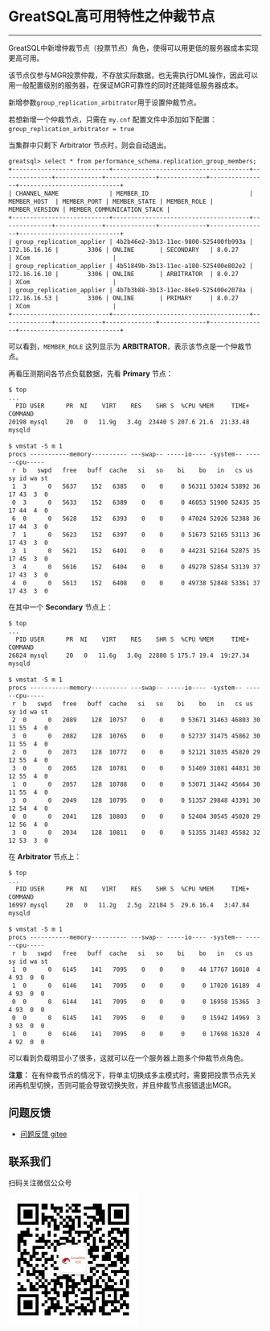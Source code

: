 # GreatSQL高可用特性之仲裁节点
---

GreatSQL中新增仲裁节点（投票节点）角色，使得可以用更低的服务器成本实现更高可用。

该节点仅参与MGR投票仲裁，不存放实际数据，也无需执行DML操作，因此可以用一般配置级别的服务器，在保证MGR可靠性的同时还能降低服务器成本。

新增参数```group_replication_arbitrator```用于设置仲裁节点。

若想新增一个仲裁节点，只需在 `my.cnf` 配置文件中添加如下配置：
`group_replication_arbitrator = true`

当集群中只剩下 Arbitrator 节点时，则会自动退出。
```
greatsql> select * from performance_schema.replication_group_members;
+---------------------------+--------------------------------------+--------------+-------------+--------------+-------------+----------------+----------------------------+
| CHANNEL_NAME              | MEMBER_ID                            | MEMBER_HOST  | MEMBER_PORT | MEMBER_STATE | MEMBER_ROLE | MEMBER_VERSION | MEMBER_COMMUNICATION_STACK |
+---------------------------+--------------------------------------+--------------+-------------+--------------+-------------+----------------+----------------------------+
| group_replication_applier | 4b2b46e2-3b13-11ec-9800-525400fb993a | 172.16.16.16 |        3306 | ONLINE       | SECONDARY   | 8.0.27         | XCom                       |
| group_replication_applier | 4b51849b-3b13-11ec-a180-525400e802e2 | 172.16.16.10 |        3306 | ONLINE       | ARBITRATOR  | 8.0.27         | XCom                       |
| group_replication_applier | 4b7b3b88-3b13-11ec-86e9-525400e2078a | 172.16.16.53 |        3306 | ONLINE       | PRIMARY     | 8.0.27         | XCom                       |
+---------------------------+--------------------------------------+--------------+-------------+--------------+-------------+----------------+----------------------------+
```
可以看到，`MEMBER_ROLE` 这列显示为 **ARBITRATOR**，表示该节点是一个仲裁节点。

再看压测期间各节点负载数据，先看 **Primary** 节点：
```
$ top
...
  PID USER      PR  NI    VIRT    RES    SHR S  %CPU %MEM     TIME+ COMMAND
20198 mysql     20   0   11.9g   3.4g  23440 S 207.6 21.6  21:33.48 mysqld

$ vmstat -S m 1
procs -----------memory---------- ---swap-- -----io---- -system-- ------cpu-----
 r  b   swpd   free   buff  cache   si   so    bi    bo   in   cs us sy id wa st
 1  3      0   5637    152   6385    0    0     0 56311 53024 53892 36 17 43  3  0
 0  3      0   5633    152   6389    0    0     0 46053 51900 52435 35 17 44  4  0
 6  0      0   5628    152   6393    0    0     0 47024 52026 52388 36 17 44  3  0
 7  1      0   5623    152   6397    0    0     0 51673 52165 53113 36 17 43  3  0
 3  1      0   5621    152   6401    0    0     0 44231 52164 52875 35 17 45  3  0
 3  4      0   5616    152   6404    0    0     0 49278 52854 53139 37 17 43  3  0
 4  0      0   5613    152   6408    0    0     0 49738 52848 53361 37 17 43  3  0
```

在其中一个 **Secondary** 节点上：
```
$ top
...
  PID USER      PR  NI    VIRT    RES    SHR S  %CPU %MEM     TIME+ COMMAND
26824 mysql     20   0   11.6g   3.0g  22880 S 175.7 19.4  19:27.34 mysqld

$ vmstat -S m 1
procs -----------memory---------- ---swap-- -----io---- -system-- ------cpu-----
 r  b   swpd   free   buff  cache   si   so    bi    bo   in   cs us sy id wa st
 2  0      0   2089    128  10757    0    0     0 53671 31463 46803 30 11 55  4  0
 3  0      0   2082    128  10765    0    0     0 52737 31475 45862 30 11 55  4  0
 2  0      0   2073    128  10772    0    0     0 52121 31035 45820 29 12 55  4  0
 3  0      0   2065    128  10781    0    0     0 51469 31081 44831 30 12 55  4  0
 1  0      0   2057    128  10788    0    0     0 53071 31442 45664 30 11 55  4  0
 3  0      0   2049    128  10795    0    0     0 51357 29848 43391 30 12 54  4  0
 0  0      0   2041    128  10803    0    0     0 52404 30545 45020 29 12 56  4  0
 3  0      0   2034    128  10811    0    0     0 51355 31483 45582 32 12 53  3  0
```

在 **Arbitrator** 节点上：
```
$ top
...
  PID USER      PR  NI    VIRT    RES    SHR S  %CPU %MEM     TIME+ COMMAND
16997 mysql     20   0   11.2g   2.5g  22184 S  29.6 16.4   3:47.84 mysqld

$ vmstat -S m 1
procs -----------memory---------- ---swap-- -----io---- -system-- ------cpu-----
 r  b   swpd   free   buff  cache   si   so    bi    bo   in   cs us sy id wa st
 1  0      0   6145    141   7095    0    0     0    44 17767 16010  4  4 93  0  0
 1  0      0   6146    141   7095    0    0     0     0 17020 16189  4  4 93  0  0
 0  0      0   6144    141   7095    0    0     0     0 16958 15365  3  4 93  0  0
 0  0      0   6145    141   7095    0    0     0     0 15942 14969  3  3 93  0  0
 1  0      0   6146    141   7095    0    0     0     0 17698 16320  4  4 92  0  0
```
可以看到负载明显小了很多，这就可以在一个服务器上跑多个仲裁节点角色。

**注意：** 在有仲裁节点的情况下，将单主切换成多主模式时，需要把投票节点先关闭再机型切换，否则可能会导致切换失败，并且仲裁节点报错退出MGR。


**问题反馈**
---
- [问题反馈 gitee](https://gitee.com/GreatSQL/GreatSQL-Manual/issues)


**联系我们**
---

扫码关注微信公众号

![greatsql-wx](../greatsql-wx.jpg)
